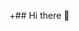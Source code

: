 +## Hi there 👋

<!--
**shantanukumar06/shantanukumar06** is a ✨ _special_ ✨ repository because its `README.md` (this file) appears on your GitHub profile.

Here are some ideas to get you started:

![images](https://github.com/user-attachments/assets/91ade1b7-e0df-4a1e-8137-76e43032e56c)

**👋 Hi there, I'm Shantanu Kumar, a Cloud Computing Engineer with a passion for building and managing scalable, reliable infrastructure**.
Based on my experience with AWS services and the ability to manage them effectively, I am proficient in services such as CloudWatch, Amazon S3, RDS, VPC, EC2, IAM users and roles, Lambda, and Amazon EventBridge. I also have experience deploying and managing infrastructure using HashiCorp Terraform and Jenkins. With Terraform, I can write complete infrastructure configurations, applying the landing zone accelerator approach. This facilitates the adoption of new infrastructure and migration to the cloud with minimal time required, making it production-ready. Terraform also helps manage infrastructure as code to avoid manual configuration and enables scaling of infrastructure.

In addition to my technical skills, I am well-versed in Agile methodologies and use tools like Jira to manage and track tasks and projects. I understand the importance of clear and concise documentation and use Confluence to document processes and procedures. This ensures that all team members have a clear understanding of what needs to be done, how it needs to be done, and when it needs to be done.

I also use some websites to create AWS architecture diagrams, which helps me visualize and communicate infrastructure design and dependencies to team members and stakeholders. This improves team efficiency and ensures that projects are delivered on time, within budget, and to the highest quality. I believe that good documentation, Agile methodologies, and visualization tools  are key to delivering successful projects, and I apply them in my daily work.

🚀 **I'm currently working with **_Uneecops Technologies_**, where I leverage my expertise in AWS cloud technologies to deliver high-quality solutions.**


**I am passionate about technology and the role it plays in enabling businesses to achieve their goals. I am excited to continue to grow my career in the field of DevOps and look forward to contributing to the success of future projects and teams.**

_I made this project as it my first projet in github just for fun, it allows me demonstrate my technical skill in cloud computing._

## Skills and Experience: In AWS and DEVOPS TOOLS
☁️ AWS (ECS, CloudWatch, S3, DynamoDB, VPC, EC2, IAM, Lambda, EventBridge)

🏗️ Infrastructure as Code (Terraform)

🤖 CI/CD (Jenkins, CodePipeline)

🐳 Containers (Docker)

🐧 Linux

🔄 Configuration Management (Ansible)

📈 Monitoring & Observability

🤝 Agile & Collaboration (Jira, Confluence)


🔭 I’m currently working on AWS infrastructure projects, focusing on automation and scalability.  I’m currently learning advanced AWS services and features to enhance cloud solutions.  
🌱 I’m looking to collaborate on AWS cloud architecture and DevOps practices. I’m looking for help with optimizing cloud infrastructure and implementing best practices.
🌱 I'm always eager to learn and explore new technologies in the ever-evolving cloud landscape.
🔭 **_Let's connect!_**

![Cloud-Connectivity-Blog-RK-12-10-21](https://github.com/user-attachments/assets/942deeac-4dc4-4090-8ff2-38a538188b48)


## TECHNICAL SLILLS AND INTERESTS:
Languages: C/C++, Java, JavaScript, HTML, CSS. 

Frameworks: Bootstrap. 

Cloud: AWS [IAM, EC2, LAMBDA, MONITORING, VPC, RDS], Azure. 

Databases: Relational Database [MySQL, MongoDB], SAP HANA DB.

Management Tools: SAP HANA Studio, SAP B1, SSMS, SAP SLD. 

Relevant Coursework: Data Structures & Algorithms, OOPs, DBMS, Software Engineering, Cloud Computing. 

Areas of Interest: Software Development, Web Development, Cloud Technologies. 

Soft Skills: Problem Solving, Self-learning, Leadership, Time Management, Highly Adaptable.


## ACHIEVEMENTS  
• Microsoft Certified AI Engineer Associate

• Google Cloud Skill Boost Member 

• Salesforce Trailblazer 

• Microsoft Azure Fundamentals Badge

• AIR3 In Jamia Millia Islamia University, New Delhi Entrance Exam. 
